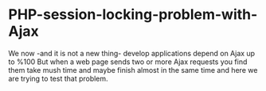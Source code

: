 PHP-session-locking-problem-with-Ajax
=====================================

We now -and it is not a new thing- develop applications depend on Ajax up to %100 But when a web page sends two or more Ajax requests you find them take mush time and maybe finish almost in the same time and here we are trying to test that problem.
